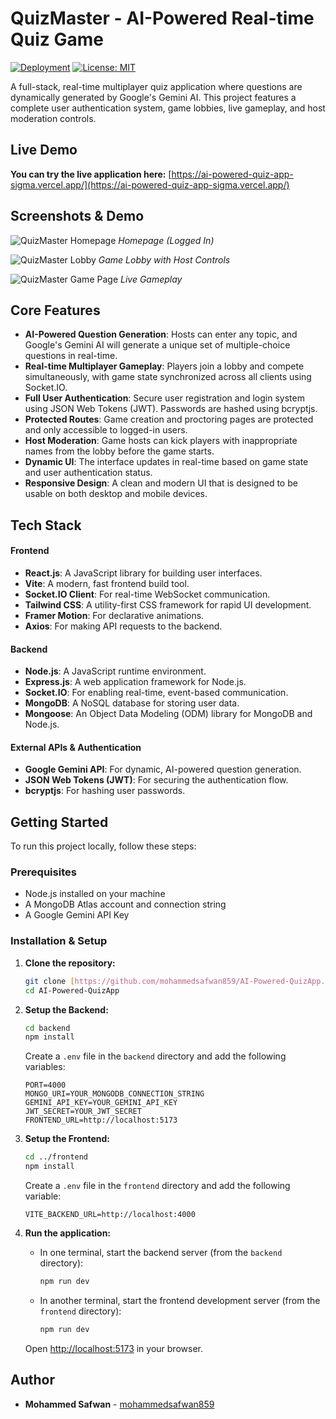 # QuizMaster - AI-Powered Real-time Quiz Game

[![Deployment](https://img.shields.io/badge/Vercel-LIVE-brightgreen?style=for-the-badge&logo=vercel)](https://ai-powered-quiz-app-sigma.vercel.app/) 
[![License: MIT](https://img.shields.io/badge/License-MIT-yellow.svg?style=for-the-badge)](https://opensource.org/licenses/MIT)

A full-stack, real-time multiplayer quiz application where questions are dynamically generated by Google's Gemini AI. This project features a complete user authentication system, game lobbies, live gameplay, and host moderation controls.

## Live Demo

**You can try the live application here:** [https://ai-powered-quiz-app-sigma.vercel.app/](https://ai-powered-quiz-app-sigma.vercel.app/)

## Screenshots & Demo

![QuizMaster Homepage](https://github.com/user-attachments/assets/80c9e743-d563-4fba-ac53-177900324e5d)
_Homepage (Logged In)_

![QuizMaster Lobby](https://github.com/user-attachments/assets/551e573c-1057-4f42-8e62-ea1df9e15805)
_Game Lobby with Host Controls_

![QuizMaster Game Page](https://github.com/user-attachments/assets/3942b04e-b559-4ee2-99fe-28b6287897ec)
_Live Gameplay_


## Core Features

* **AI-Powered Question Generation**: Hosts can enter any topic, and Google's Gemini AI will generate a unique set of multiple-choice questions in real-time.
* **Real-time Multiplayer Gameplay**: Players join a lobby and compete simultaneously, with game state synchronized across all clients using Socket.IO.
* **Full User Authentication**: Secure user registration and login system using JSON Web Tokens (JWT). Passwords are hashed using bcryptjs.
* **Protected Routes**: Game creation and proctoring pages are protected and only accessible to logged-in users.
* **Host Moderation**: Game hosts can kick players with inappropriate names from the lobby before the game starts.
* **Dynamic UI**: The interface updates in real-time based on game state and user authentication status.
* **Responsive Design**: A clean and modern UI that is designed to be usable on both desktop and mobile devices.

## Tech Stack

#### **Frontend**
* **React.js**: A JavaScript library for building user interfaces.
* **Vite**: A modern, fast frontend build tool.
* **Socket.IO Client**: For real-time WebSocket communication.
* **Tailwind CSS**: A utility-first CSS framework for rapid UI development.
* **Framer Motion**: For declarative animations.
* **Axios**: For making API requests to the backend.

#### **Backend**
* **Node.js**: A JavaScript runtime environment.
* **Express.js**: A web application framework for Node.js.
* **Socket.IO**: For enabling real-time, event-based communication.
* **MongoDB**: A NoSQL database for storing user data.
* **Mongoose**: An Object Data Modeling (ODM) library for MongoDB and Node.js.

#### **External APIs & Authentication**
* **Google Gemini API**: For dynamic, AI-powered question generation.
* **JSON Web Tokens (JWT)**: For securing the authentication flow.
* **bcryptjs**: For hashing user passwords.

## Getting Started

To run this project locally, follow these steps:

### Prerequisites

* Node.js installed on your machine
* A MongoDB Atlas account and connection string
* A Google Gemini API Key

### Installation & Setup

1.  **Clone the repository:**
    ```bash
    git clone [https://github.com/mohammedsafwan859/AI-Powered-QuizApp.git](https://github.com/mohammedsafwan859/AI-Powered-QuizApp.git)
    cd AI-Powered-QuizApp
    ```

2.  **Setup the Backend:**
    ```bash
    cd backend
    npm install
    ```
    Create a `.env` file in the `backend` directory and add the following variables:
    ```
    PORT=4000
    MONGO_URI=YOUR_MONGODB_CONNECTION_STRING
    GEMINI_API_KEY=YOUR_GEMINI_API_KEY
    JWT_SECRET=YOUR_JWT_SECRET
    FRONTEND_URL=http://localhost:5173
    ```

3.  **Setup the Frontend:**
    ```bash
    cd ../frontend
    npm install
    ```
    Create a `.env` file in the `frontend` directory and add the following variable:
    ```
    VITE_BACKEND_URL=http://localhost:4000
    ```

4.  **Run the application:**
    * In one terminal, start the backend server (from the `backend` directory):
        ```bash
        npm run dev
        ```
    * In another terminal, start the frontend development server (from the `frontend` directory):
        ```bash
        npm run dev
        ```
    Open [http://localhost:5173](http://localhost:5173) in your browser.

## Author

* **Mohammed Safwan** - [mohammedsafwan859](https://github.com/mohammedsafwan859)